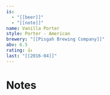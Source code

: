 ```yaml
---
is:
  - "[[beer]]"
  - "[[note]]"
name: Vanilla Porter
style: Porter - American
brewery: "[[Pisgah Brewing Company]]"
abv: 6.5
rating: 👍
last: "[[2016-04]]"
---
```

# Notes


